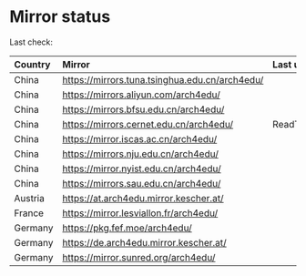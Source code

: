 <script src="./time.js"></script>
# Mirror status
Last check: <script type="text/javascript">localize(1744626427.0274794);</script>

|Country|Mirror|Last update|
|:------|:-----|:----------|
|China|https://mirrors.tuna.tsinghua.edu.cn/arch4edu/|<script type="text/javascript">localize(1744613100);</script>|
|China|https://mirrors.aliyun.com/arch4edu/|<script type="text/javascript">localize(1744613100);</script>|
|China|https://mirrors.bfsu.edu.cn/arch4edu/|<script type="text/javascript">localize(1744569750);</script>|
|China|https://mirrors.cernet.edu.cn/arch4edu/|ReadTimeout|
|China|https://mirror.iscas.ac.cn/arch4edu/|<script type="text/javascript">localize(1744569750);</script>|
|China|https://mirrors.nju.edu.cn/arch4edu/|<script type="text/javascript">localize(1744526502);</script>|
|China|https://mirror.nyist.edu.cn/arch4edu/|<script type="text/javascript">localize(1744569750);</script>|
|China|https://mirrors.sau.edu.cn/arch4edu/|<script type="text/javascript">localize(1731653531);</script>|
|Austria|https://at.arch4edu.mirror.kescher.at/|<script type="text/javascript">localize(1744569750);</script>|
|France|https://mirror.lesviallon.fr/arch4edu/|<script type="text/javascript">localize(1744569750);</script>|
|Germany|https://pkg.fef.moe/arch4edu/|<script type="text/javascript">localize(1744569750);</script>|
|Germany|https://de.arch4edu.mirror.kescher.at/|<script type="text/javascript">localize(1744569750);</script>|
|Germany|https://mirror.sunred.org/arch4edu/|<script type="text/javascript">localize(1744569750);</script>|

<script src="./tablefilter/tablefilter.js"></script>
<script src="./table.js"></script>